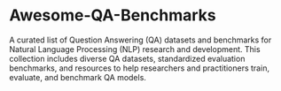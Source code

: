 # Awesome-QA-Benchmarks
A curated list of Question Answering (QA) datasets and benchmarks for Natural Language Processing (NLP) research and development. This collection includes diverse QA datasets, standardized evaluation benchmarks, and resources to help researchers and practitioners train, evaluate, and benchmark QA models.
